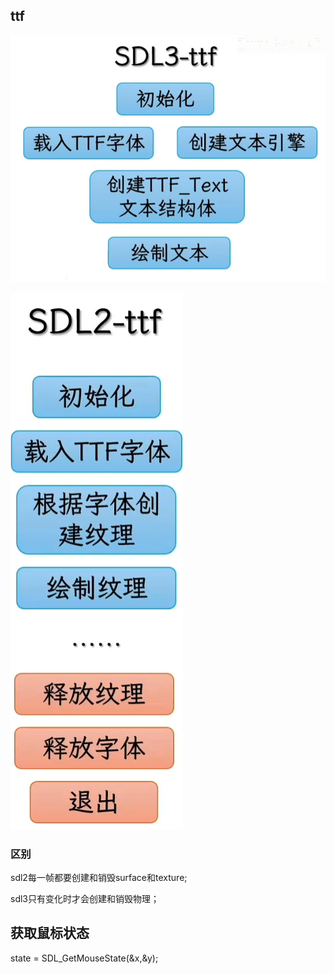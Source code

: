 ## ttf

![1761556376480](images/SDL/1761556376480.png)

![sdl2-ttf](images/SDL/1761556272532.png)

### 区别

sdl2每一帧都要创建和销毁surface和texture;

sdl3只有变化时才会创建和销毁物理；


## 获取鼠标状态

state = SDL_GetMouseState(&x,&y);

